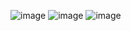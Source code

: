 ![image](https://user-images.githubusercontent.com/55615788/138127692-e20359f1-a3e1-443c-9272-2bab80acd719.png)
    ![image](https://user-images.githubusercontent.com/55615788/138126947-e09cac89-006a-4f75-a24c-12690f71b518.png)
    ![image](https://user-images.githubusercontent.com/55615788/138127008-57f5952b-097a-4b88-b128-0d32a6ad8977.png)
